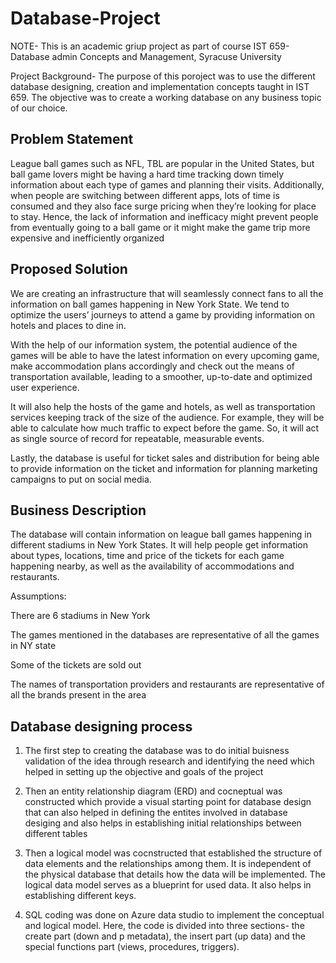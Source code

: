 # Database-Project
NOTE- This is an academic griup project as part of course IST 659- Database admin Concepts and Management, Syracuse University

Project Background- The purpose of this poroject was to use the different database designing, creation and implementation concepts taught in IST 659. The objective was to create a working database on any business topic of our choice. 


## Problem Statement 

League ball games such as NFL, TBL are popular in the United States, but ball game lovers might be having a hard time tracking down timely information about each type of games and planning their visits. Additionally, when people are switching between different apps, lots of time is consumed and they also face surge pricing when they’re looking for place to stay. Hence, the lack of information and inefficacy might prevent people from eventually going to a ball game or it might make the game trip more expensive and inefficiently organized

## Proposed Solution 

We are creating an infrastructure that will seamlessly connect fans to all the information on ball games happening in New York State. We tend to optimize the users’ journeys to attend a game by providing information on hotels and places to dine in. 

With the help of our information system, the potential audience of the games will be able to have the latest information on every upcoming game, make accommodation plans accordingly and check out the means of transportation available, leading to a smoother, up-to-date and optimized user experience.  

It will also help the hosts of the game and hotels, as well as transportation services keeping track of the size of the audience. For example, they will be able to calculate how much traffic to expect before the game. So, it will act as single source of record for repeatable, measurable events.  

Lastly, the database is useful for ticket sales and distribution for being able to provide information on the ticket and information for planning marketing campaigns to put on social media.


## Business Description 

The database will contain information on league ball games happening in different stadiums in New York States. It will help people get information about types, locations, time and price of the tickets for each game happening nearby, as well as the availability of accommodations and restaurants.  

Assumptions:  

There are 6 stadiums in New York 

The games mentioned in the databases are representative of all the games in NY state 

Some of the tickets are sold out 

The names of transportation providers and restaurants are representative of all the brands present in the area 

## Database designing process

1. The first step to creating the database was to do initial buisness validation of the idea through research and identifying the need which helped in setting up the objective and goals of the project

2. Then an entity relationship diagram (ERD) and cocneptual was constructed which provide a visual starting point for database design that can also helped in defining the entites involved in database desiging and also helps in establishing initial relationships between different tables 

3. Then a logical model was cocnstructed that established the structure of data elements and the relationships among them. It is independent of the physical database that details how the data will be implemented. The logical data model serves as a blueprint for used data. It also helps in establishing different keys. 

4. SQL coding was done on Azure data studio to implement the conceptual and logical model. Here, the code is divided into three sections- the create part (down and p metadata), the insert part (up data) and the special functions part (views, procedures, triggers). 
